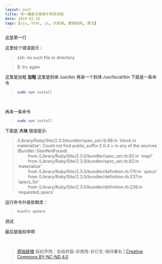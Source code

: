```yaml
---
layout: post
title: 写一篇新文章用于熟悉流程
date: 2019-02-16
tags: [css, html, js, 大前端, 数据结构, 算法]
---
```


这是第一行

这里给个错误提示：
> zsh: no such file or directory

> $: try again

这里是加粗 **加粗** 这里是斜体 */usr/bin* 再来一个斜体 */usr/local/bin*
下面是一条命令
> ```bash
> sudo npm install
> ```

<br/>

再来一条命令
> ```bash
> sudo npm install
> ```

下面是 **大块** 错误提示:
> /Library/Ruby/Site/2.3.0/bundler/spec_set.rb:88:in \`block in materialize': Could not find public_suffix-2.0.4 \> in any of the sources (Bundler::GemNotFound)  
> &nbsp;&nbsp;&nbsp;&nbsp;&nbsp;&nbsp;&nbsp;&nbsp; from /Library/Ruby/Site/2.3.0/bundler/spec_set.rb:82:in \`map!'  
> &nbsp;&nbsp;&nbsp;&nbsp;&nbsp;&nbsp;&nbsp;&nbsp; from /Library/Ruby/Site/2.3.0/bundler/spec_set.rb:82:in \`materialize'  
> &nbsp;&nbsp;&nbsp;&nbsp;&nbsp;&nbsp;&nbsp;&nbsp; from /Library/Ruby/Site/2.3.0/bundler/definition.rb:170:in \`specs'  
> &nbsp;&nbsp;&nbsp;&nbsp;&nbsp;&nbsp;&nbsp;&nbsp; from /Library/Ruby/Site/2.3.0/bundler/definition.rb:237:in \`specs_for'  
> &nbsp;&nbsp;&nbsp;&nbsp;&nbsp;&nbsp;&nbsp;&nbsp; from /Library/Ruby/Site/2.3.0/bundler/definition.rb:226:in \`requested_specs'  

运行命令升级依赖库：
> ```bash
> bundle update
> ```

测试

最后是版权申明

<br/>

> [原始链接]({{page.url}}) 版权声明：自由转载-非商用-非衍生-保持署名 \| [Creative Commons BY-NC-ND 4.0](http://creativecommons.org/licenses/by-nc-nd/4.0/deed.zh)
